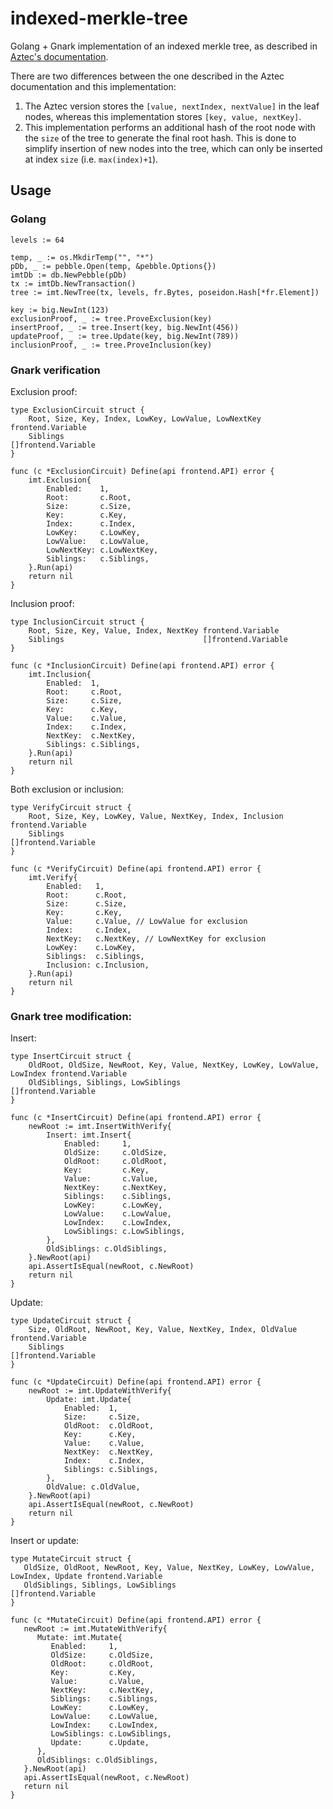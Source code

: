 # indexed-merkle-tree

Golang + Gnark implementation of an indexed merkle tree, as described in
[Aztec's documentation](https://docs.aztec.network/learn/concepts/storage/trees/indexed_merkle_tree).

There are two differences between the one described in the Aztec documentation and this implementation:
1. The Aztec version stores the `[value, nextIndex, nextValue]` in the leaf nodes, whereas this implementation 
   stores `[key, value, nextKey]`.
2. This implementation performs an additional hash of the root node with the `size` of the tree to generate the
   final root hash. This is done to simplify insertion of new nodes into the tree, which can only be inserted
   at index `size` (i.e. `max(index)+1`).

## Usage

### Golang

```golang
levels := 64

temp, _ := os.MkdirTemp("", "*")
pDb, _ := pebble.Open(temp, &pebble.Options{})
imtDb := db.NewPebble(pDb)
tx := imtDb.NewTransaction()
tree := imt.NewTree(tx, levels, fr.Bytes, poseidon.Hash[*fr.Element])

key := big.NewInt(123)
exclusionProof, _ := tree.ProveExclusion(key)
insertProof, _ := tree.Insert(key, big.NewInt(456))
updateProof, _ := tree.Update(key, big.NewInt(789))
inclusionProof, _ := tree.ProveInclusion(key)
```

### Gnark verification

Exclusion proof:
```golang
type ExclusionCircuit struct {
	Root, Size, Key, Index, LowKey, LowValue, LowNextKey frontend.Variable
	Siblings                                             []frontend.Variable
}

func (c *ExclusionCircuit) Define(api frontend.API) error {
	imt.Exclusion{
		Enabled:    1,
		Root:       c.Root,
		Size:       c.Size,
		Key:        c.Key,
		Index:      c.Index,
		LowKey:     c.LowKey,
		LowValue:   c.LowValue,
		LowNextKey: c.LowNextKey,
		Siblings:   c.Siblings,
	}.Run(api)
	return nil
}
```

Inclusion proof:
```golang
type InclusionCircuit struct {
	Root, Size, Key, Value, Index, NextKey frontend.Variable
	Siblings                               []frontend.Variable
}

func (c *InclusionCircuit) Define(api frontend.API) error {
	imt.Inclusion{
		Enabled:  1,
		Root:     c.Root,
		Size:     c.Size,
		Key:      c.Key,
		Value:    c.Value,
		Index:    c.Index,
		NextKey:  c.NextKey,
		Siblings: c.Siblings,
	}.Run(api)
	return nil
}
```

Both exclusion or inclusion:
```golang
type VerifyCircuit struct {
	Root, Size, Key, LowKey, Value, NextKey, Index, Inclusion frontend.Variable
	Siblings                                                  []frontend.Variable
}

func (c *VerifyCircuit) Define(api frontend.API) error {
	imt.Verify{
		Enabled:   1,
		Root:      c.Root,
		Size:      c.Size,
		Key:       c.Key,
		Value:     c.Value, // LowValue for exclusion
		Index:     c.Index,
		NextKey:   c.NextKey, // LowNextKey for exclusion
		LowKey:    c.LowKey,
		Siblings:  c.Siblings,
		Inclusion: c.Inclusion,
	}.Run(api)
	return nil
}
```

### Gnark tree modification:

Insert:
```golang
type InsertCircuit struct {
	OldRoot, OldSize, NewRoot, Key, Value, NextKey, LowKey, LowValue, LowIndex frontend.Variable
	OldSiblings, Siblings, LowSiblings                                         []frontend.Variable
}

func (c *InsertCircuit) Define(api frontend.API) error {
	newRoot := imt.InsertWithVerify{
		Insert: imt.Insert{
			Enabled:     1,
			OldSize:     c.OldSize,
			OldRoot:     c.OldRoot,
			Key:         c.Key,
			Value:       c.Value,
			NextKey:     c.NextKey,
			Siblings:    c.Siblings,
			LowKey:      c.LowKey,
			LowValue:    c.LowValue,
			LowIndex:    c.LowIndex,
			LowSiblings: c.LowSiblings,
		},
		OldSiblings: c.OldSiblings,
	}.NewRoot(api)
	api.AssertIsEqual(newRoot, c.NewRoot)
	return nil
}
```

Update:
```golang
type UpdateCircuit struct {
	Size, OldRoot, NewRoot, Key, Value, NextKey, Index, OldValue frontend.Variable
	Siblings                                                     []frontend.Variable
}

func (c *UpdateCircuit) Define(api frontend.API) error {
	newRoot := imt.UpdateWithVerify{
		Update: imt.Update{
			Enabled:  1,
			Size:     c.Size,
			OldRoot:  c.OldRoot,
			Key:      c.Key,
			Value:    c.Value,
			NextKey:  c.NextKey,
			Index:    c.Index,
			Siblings: c.Siblings,
		},
		OldValue: c.OldValue,
	}.NewRoot(api)
	api.AssertIsEqual(newRoot, c.NewRoot)
	return nil
}
```

Insert or update:
```golang
type MutateCircuit struct {
   OldSize, OldRoot, NewRoot, Key, Value, NextKey, LowKey, LowValue, LowIndex, Update frontend.Variable
   OldSiblings, Siblings, LowSiblings                                                 []frontend.Variable
}

func (c *MutateCircuit) Define(api frontend.API) error {
   newRoot := imt.MutateWithVerify{
	  Mutate: imt.Mutate{
		 Enabled:     1,
		 OldSize:     c.OldSize,
		 OldRoot:     c.OldRoot,
		 Key:         c.Key,
		 Value:       c.Value,
		 NextKey:     c.NextKey,
		 Siblings:    c.Siblings,
		 LowKey:      c.LowKey,
		 LowValue:    c.LowValue,
		 LowIndex:    c.LowIndex,
		 LowSiblings: c.LowSiblings,
		 Update:      c.Update,
	  },
	  OldSiblings: c.OldSiblings,
   }.NewRoot(api)
   api.AssertIsEqual(newRoot, c.NewRoot)
   return nil
}
```
